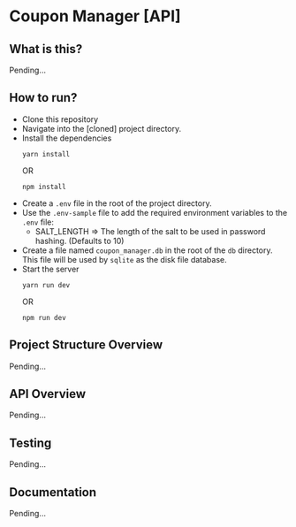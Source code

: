 # Coupon Manager [API]

## What is this?
Pending...

## How to run?
- Clone this repository
- Navigate into the [cloned] project directory.
- Install the dependencies
  ```
  yarn install
  ```
  OR
  ```
  npm install
  ```
- Create a `.env` file in the root of the project directory.
- Use the `.env-sample` file to add the required environment variables to the `.env` file:
  - SALT_LENGTH => The length of the salt to be used in password hashing. (Defaults to 10)
- Create a file named `coupon_manager.db` in the root of the `db` directory.<br>
  This file will be used by `sqlite` as the disk file database.
- Start the server
  ```
  yarn run dev
  ```
  OR
  ```
  npm run dev
  ```

## Project Structure Overview
Pending...

## API Overview
Pending...

## Testing
Pending...

## Documentation
Pending...